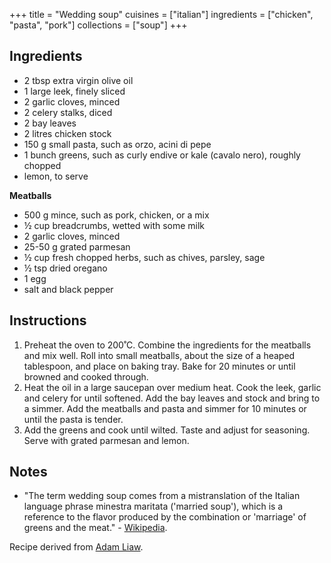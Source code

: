 +++
title = "Wedding soup"
cuisines = ["italian"]
ingredients = ["chicken", "pasta", "pork"]
collections = ["soup"]
+++

## Ingredients

- 2 tbsp extra virgin olive oil
- 1 large leek, finely sliced
- 2 garlic cloves, minced
- 2 celery stalks, diced
- 2 bay leaves
- 2 litres chicken stock
- 150 g small pasta, such as orzo, acini di pepe
- 1 bunch greens, such as curly endive or kale (cavalo nero), roughly chopped
- lemon, to serve

**Meatballs**

- 500 g mince, such as pork, chicken, or a mix
- ½ cup breadcrumbs, wetted with some milk
- 2 garlic cloves, minced
- 25-50 g grated parmesan
- ½ cup fresh chopped herbs, such as chives, parsley, sage
- ½ tsp dried oregano
- 1 egg
- salt and black pepper

## Instructions

1. Preheat the oven to 200˚C. Combine the ingredients for the meatballs and mix well. Roll into small meatballs, about the size of a heaped tablespoon, and place on baking tray. Bake for 20 minutes or until browned and cooked through.
2. Heat the oil in a large saucepan over medium heat. Cook the leek, garlic and celery for until softened. Add the bay leaves and stock and bring to a simmer. Add the meatballs and pasta and simmer for 10 minutes or until the pasta is tender.
3. Add the greens and cook until wilted. Taste and adjust for seasoning. Serve with grated parmesan and lemon.

## Notes

- "The term wedding soup comes from a mistranslation of the Italian language phrase minestra maritata ('married soup'), which is a reference to the flavor produced by the combination or 'marriage' of greens and the meat." - [Wikipedia](https://en.wikipedia.org/wiki/Wedding_soup).

Recipe derived from [Adam Liaw](https://www.sbs.com.au/food/recipes/happy-marriage-soup).
